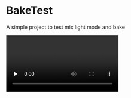 # BakeTest
 A simple project to test mix light mode and bake


<video id="video" controls="" preload="none">
    <source id="mp4" src="Res/demo.mp4" type="video/mp4">
</video>
